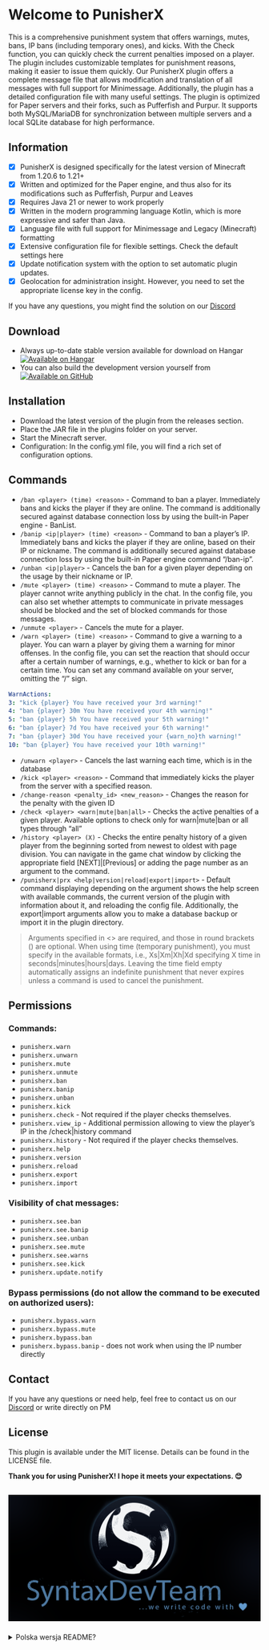 # Welcome to PunisherX
This is a comprehensive punishment system that offers warnings, mutes, bans, IP bans (including temporary ones), and kicks. With the Check function, you can quickly check the current penalties imposed on a player. The plugin includes customizable templates for punishment reasons, making it easier to issue them quickly. Our PunisherX plugin offers a complete message file that allows modification and translation of all messages with full support for Minimessage. Additionally, the plugin has a detailed configuration file with many useful settings. The plugin is optimized for Paper servers and their forks, such as Pufferfish and Purpur. It supports both MySQL/MariaDB for synchronization between multiple servers and a local SQLite database for high performance.

## Information
* [x] PunisherX is designed specifically for the latest version of Minecraft from 1.20.6 to 1.21+
* [x] Written and optimized for the Paper engine, and thus also for its modifications such as Pufferfish, Purpur and Leaves
* [x] Requires Java 21 or newer to work properly
* [x] Written in the modern programming language Kotlin, which is more expressive and safer than Java.
* [x] Language file with full support for Minimessage and Legacy (Minecraft) formatting
* [x] Extensive configuration file for flexible settings. Check the default settings here
* [x] Update notification system with the option to set automatic plugin updates.
* [x] Geolocation for administration insight. However, you need to set the appropriate license key in the config.

If you have any questions, you might find the solution on our [Discord](https://discord.gg/Zk6mxv7eMh)

## Download
* Always up-to-date stable version available for download on Hangar [![Available on Hangar](https://img.shields.io/hangar/dt/PunisherX)](https://hangar.papermc.io/SyntaxDevTeam/PunisherX)
* You can also build the development version yourself from [![Available on GitHub](https://img.shields.io/badge/GitHub.com-PunisherX-green)](https://github.com/SyntaxDevTeam/PunisherX)

## Installation
* Download the latest version of the plugin from the releases section.
* Place the JAR file in the plugins folder on your server.
* Start the Minecraft server.
* Configuration: In the config.yml file, you will find a rich set of configuration options.

## Commands

* `/ban <player> (time) <reason>` - Command to ban a player. Immediately bans and kicks the player if they are online. The command is additionally secured against database connection loss by using the built-in Paper engine - BanList.
* `/banip <ip|player> (time) <reason>` - Command to ban a player’s IP. Immediately bans and kicks the player if they are online, based on their IP or nickname. The command is additionally secured against database connection loss by using the built-in Paper engine command “/ban-ip”.
* `/unban <ip|player>` - Cancels the ban for a given player depending on the usage by their nickname or IP.
* `/mute <player> (time) <reason>` - Command to mute a player. The player cannot write anything publicly in the chat. In the config file, you can also set whether attempts to communicate in private messages should be blocked and the set of blocked commands for those messages.
* `/unmute <player>` - Cancels the mute for a player.
* `/warn <player> (time) <reason>` - Command to give a warning to a player. You can warn a player by giving them a warning for minor offenses. In the config file, you can set the reaction that should occur after a certain number of warnings, e.g., whether to kick or ban for a certain time. You can set any command available on your server, omitting the “/” sign.
```YAML
WarnActions:
3: "kick {player} You have received your 3rd warning!"
4: "ban {player} 30m You have received your 4th warning!"
5: "ban {player} 5h You have received your 5th warning!"
6: "ban {player} 7d You have received your 6th warning!"
7: "ban {player} 30d You have received your {warn_no}th warning!"
10: "ban {player} You have received your 10th warning!"
```
* `/unwarn <player>` - Cancels the last warning each time, which is in the database
* `/kick <player> <reason>` - Command that immediately kicks the player from the server with a specified reason.
* `/change-reason <penalty_id> <new_reason>` - Changes the reason for the penalty with the given ID
* `/check <player> <warn|mute|ban|all>` - Checks the active penalties of a given player. Available options to check only for warn|mute|ban or all types through “all”
* `/history <player> (X)` - Checks the entire penalty history of a given player from the beginning sorted from newest to oldest with page division. You can navigate in the game chat window by clicking the appropriate field [NEXT]|[Previous] or adding the page number as an argument to the command.
* `/punisherx|prx <help|version|reload|export|import>` - Default command displaying depending on the argument shows the help screen with available commands, the current version of the plugin with information about it, and reloading the config file. Additionally, the export|import arguments allow you to make a database backup or import it in the plugin directory.
> Arguments specified in <> are required, and those in round brackets () are optional. When using time (temporary punishment), you must specify in the available formats, i.e., Xs|Xm|Xh|Xd specifying X time in seconds|minutes|hours|days. Leaving the time field empty automatically assigns an indefinite punishment that never expires unless a command is used to cancel the punishment.

## Permissions
### Commands:
* `punisherx.warn`
* `punisherx.unwarn`
* `punisherx.mute`
* `punisherx.unmute`
* `punisherx.ban`
* `punisherx.banip`
* `punisherx.unban`
* `punisherx.kick`
* `punisherx.check` - Not required if the player checks themselves.
* `punisherx.view_ip` - Additional permission allowing to view the player’s IP in the /check|history command
* `punisherx.history` - Not required if the player checks themselves.
* `punisherx.help`
* `punisherx.version`
* `punisherx.reload`
* `punisherx.export`
* `punisherx.import`
### Visibility of chat messages:
* `punisherx.see.ban`
* `punisherx.see.banip`
* `punisherx.see.unban`
* `punisherx.see.mute`
* `punisherx.see.warns`
* `punisherx.see.kick`
* `punisherx.update.notify`
### Bypass permissions (do not allow the command to be executed on authorized users):
* `punisherx.bypass.warn`
* `punisherx.bypass.mute`
* `punisherx.bypass.ban`
* `punisherx.bypass.banip` - does not work when using the IP number directly

## Contact
If you have any questions or need help, feel free to contact us on our [Discord](https://discord.gg/Zk6mxv7eMh) or write directly on PM

## License
This plugin is available under the MIT license. Details can be found in the LICENSE file.


**Thank you for using PunisherX! I hope it meets your expectations. 😊**

![syntaxdevteam_logo.png](assets/syntaxdevteam_logo.png)
---
<details>
<summary>Polska wersja README?</summary>

# Witaj w PunisherX

To wszechstronny system kar, który oferuje ostrzeżenia, wyciszenia, bany, ipbany (w tym tymczasowe) oraz kicki.
Dzięki funkcji Check możesz szybko sprawdzić aktualne kary nałożone na gracza. Wtyczka zawiera konfigurowalne szablony powodów kar, co ułatwia ich szybkie wymierzanie.
Nasz plugin PunisherX oferuje pełny plik wiadomości, który umożliwia modyfikację i tłumaczenie wszystkich komunikatów z pełnym wsparciem dla Minimessage. Dodatkowo wtyczka posiada szczegółowy plik konfiguracyjny z wieloma przydatnymi ustawieniami.
Wtyczka jest zoptymalizowana dla serwerów Paper i ich rozwidleń, takich jak Pufferfish czy Purpur. Obsługuje zarówno MySQL/MariaDB umożliwiając synchronizację między kilkoma serwerami, jak i lokalną bazę danych SQLite zapewniając wysoką wydajność.

## Informacje
* [x] PunisherX został zaprojektowany specjalnie pod najnowszą wersję Minecraft od 1.20.6 do 1.21+
* [x] Napisany i zoptymalizowano pod silnik Paper, a zatem tez pod jego modyfikacje tj. Pufferfish, Purpur i Leaves
* [x] Wymaga Javy 21 lub nowszej, aby działać poprawnie
* [x] Napisany w nowoczesnym języku programowania Kotlin, który jest bardziej ekspresyjny i bezpieczny niż Java.
* [x] Plik językowy z pełnym wsparciem formatowania [Minimessage](https://docs.advntr.dev/minimessage/format.html) oraz Legacy (Minecraft)
* [x] Rozbudowany plik konfiguracyjny dla elastyczności ustawień. Sprawdź domyślne ustawienia [tutaj]()
* [x] System powiadomień o aktualizacjach z możliwością ustawienia automatycznego uaktualniania pluginu.
* [x] Geolokalizacja do wglądu dla administracji. Należy jednak ustawić w configu odpowiedni klucz licencji.

Jeśli masz jakieś pytania, być może znajdziesz na nie rozwiązanie na naszym [discordzie](https://discord.gg/Zk6mxv7eMh)

## Pobierz
* Zawsze aktualna wersja stabilna do pobrania na Hangar [![Available on Hangar](https://img.shields.io/hangar/dt/PunisherX)](https://hangar.papermc.io/SyntaxDevTeam/PunisherX)
* Możesz także samodzielnie zbudować wersję developerską z [![Available on GitHub](https://img.shields.io/badge/GitHub.com-PunisherX-green)](https://github.com/SyntaxDevTeam/PunisherX)

## Instalacja
* Pobierz najnowszą wersję pluginu z sekcji wydań.
* Umieść plik JAR w folderze plugins na swoim serwerze.
* Uruchom serwer Minecraft.
* Konfiguracja:
W pliku [config.yml](https://github.com/SyntaxDevTeam/PunisherX/blob/main/src/main/resources/config.yml) znajdziesz bogaty zasób opcji konfiguracyjnych.

## Komendy

* `/ban <gracz> (czas) <powód>` - Komenda banująca gracza. Natychmiast banuje i wyrzuca gracza, jeśli ten jest online. Komenda jest dodatkowo zabezpieczona na wypadek zerwania połączenia z bazą danych przez użycie wbudowanej w silniku Paper - BanList.
* `/banip <ip|gracz> (czas) <powód>` - Komenda banująca ip gracza. Natychmiast banuje i wyrzuca gracza, jeśli ten jest online, na podstawie jego IP lub jego nicku. Komenda jest dodatkowo zabezpieczona na wypadek zerwania połączenia z bazą danych przez użycie wbudowanej w silniku Paper komendy "/ban-ip".
* `/unban <ip|gracz>` - Kasuje bana dla danego gracza w zależności od sposobu użycia po jego nicku lub IP.
* `/mute <gracz> (czas) <powód>` - Komenda wyciszająca gracza. Gracz nie może publicznie na czacie nic napisać. W pliku config możesz ustawić także czy mają być blokowane próby porozumiewania się w wiadomościach prywatnych oraz zestaw blokowanych komend tych wiadomości.
* `/unmute <gracz>` - Kasuje wyciszenie dla gracza.
* `/warn <gracz> (czas) <powód>` - Komenda dająca ostrzeżenie dla gracza. Możesz upomnieć gracza poprzez nadanie mu ostrzeżenia za lżejsze przewinienia. W pliku config możesz ustawić rekację, jakie mają nastąpić po określonej ilości ostrzeżeń np. czy ma wyrzucić lub zbanować na dany czas. Można ustawić dowolną komendę dostępną na Twoim serwerze z pominięciem znaku "/".
```YAML
WarnActions:
3: "kick {player} You have received your 3rd warning!"
4: "ban {player} 30m You have received your 4th warning!"
5: "ban {player} 5h You have received your 5th warning!"
6: "ban {player} 7d You have received your 6th warning!"
7: "ban {player} 30d You have received your {warn_no}th warning!"
10: "ban {player} You have received your 10th warning!"
```
* `/unwarn <gracz>` - Kasuje każdorazowo ostatnie ostrzeżenie, jakie jest w bazie danych
* `/kick <gracz> <powód>` - Komenda, która natychmiastowo wyrzuca gracza z serwera z określonym powodem.
* `/change-reason <id_kary> <nowy_powód>` - Zmienia powód kary o danym ID
* `/check <gracz> <warn|mute|ban|all>` - Sprawdza aktywne kare danego gracza. Dostępne opcje do sprawdzenia tylko dla warn|mute|ban lub wszystkie rodzaje przez "all"
* `/history <gracz> (X)` - Sprawdza całą historię kar danego gracza od początku posortowane od najnowszej do najstarszej z podziałem na strony. Można nawigować w oknie czatu w grze klikając w odpowiednie pole [NEXT]|[Previous] lub dodając numer strony jako argument do komendy.
* `/punisherx|prx <help|version|reload|export|import>` - Domyślna komenda wyświetlająca w zależności od argumentu wyświetla ekran pomoc z dostępnymi komendami, aktualną wersję pluginu wraz z informacjami o nim oraz przeładowującą plik config. Dodatkowo argumenty export|import pozwalają na wykonanie zrzutu (kopii zapasowej) bazy danych lub jej importu w katalogu pluginu.
> Argumenty określone w <> są wymagane, a te w nawiasach okrągłych () są opcjonalne. Używając czasu (kara na czas określony) musisz określić w dostępnych formatach, czyli Xs|Xm|Xh|Xd określając X czasu w sekundach|minutach|godzinach|dniach. Pozostawienie pustego pola w miejscu czasu automatycznie nadaje kare na czas nieokreślony i nigdy ona nie wygaśnie, chyba że zostanie użyta komenda kasująca daną karę.

## Uprawnienia

### Komendy:
* `punisherx.warn`
* `punisherx.unwarn`
* `punisherx.mute`
* `punisherx.unmute`
* `punisherx.ban`
* `punisherx.banip`
* `punisherx.unban`
* `punisherx.kick`
* `punisherx.check` - Nie jest wymagane, jeśli gracz sprawdza samego siebie.
  * `punisherx.view_ip` - Dodatkowe uprawnienie pozwalające na wgląd w IP gracza w komendzie `/check|history`
* `punisherx.history` - Nie jest wymagane, jeśli gracz sprawdza samego siebie.
* `punisherx.help`
* `punisherx.version`
* `punisherx.reload`
* `punisherx.export`
* `punisherx.import`

### Widoczność komunikatów na czacie:
* `punisherx.see.ban`
* `punisherx.see.banip`
* `punisherx.see.unban`
* `punisherx.see.mute`
* `punisherx.see.warns`
* `punisherx.see.kick`
* `punisherx.update.notify`

### Uprawnienia bypass (nie pozwalają na wykonanie na uprawnionych danej komendy):
* `punisherx.bypass.warn`
* `punisherx.bypass.mute`
* `punisherx.bypass.ban`
* `punisherx.bypass.banip` - nie działa w przypadku użycia bezpośrednio numeru IP

## Kontakt
Jeśli masz pytania lub potrzebujesz pomocy, śmiało skontaktuj się z nami na naszym [discordzie](https://discord.gg/Zk6mxv7eMh) lub napisz bezpośrednio na PM

## Licencja
Ten plugin jest dostępny na licencji MIT. Szczegóły znajdziesz w pliku LICENSE.

Dziękuję za korzystanie z PunisherX! Mam nadzieję, że spełni twoje oczekiwania. 😊

![syntaxdevteam_logo.png](assets/syntaxdevteam_logo.png)
</details>
